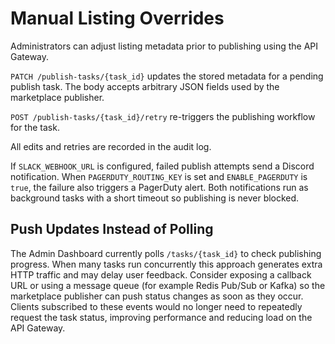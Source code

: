# Manual Listing Overrides

Administrators can adjust listing metadata prior to publishing using the API Gateway.

`PATCH /publish-tasks/{task_id}` updates the stored metadata for a pending publish task. The body accepts arbitrary JSON fields used by the marketplace publisher.

`POST /publish-tasks/{task_id}/retry` re-triggers the publishing workflow for the task.

All edits and retries are recorded in the audit log.

If `SLACK_WEBHOOK_URL` is configured, failed publish attempts send a Discord notification.
When `PAGERDUTY_ROUTING_KEY` is set and `ENABLE_PAGERDUTY` is `true`, the failure also triggers a PagerDuty alert.
Both notifications run as background tasks with a short timeout so publishing is never blocked.

## Push Updates Instead of Polling

The Admin Dashboard currently polls `/tasks/{task_id}` to check publishing
progress. When many tasks run concurrently this approach generates extra HTTP
traffic and may delay user feedback. Consider exposing a callback URL or using a
message queue (for example Redis Pub/Sub or Kafka) so the marketplace publisher
can push status changes as soon as they occur. Clients subscribed to these
events would no longer need to repeatedly request the task status, improving
performance and reducing load on the API Gateway.

